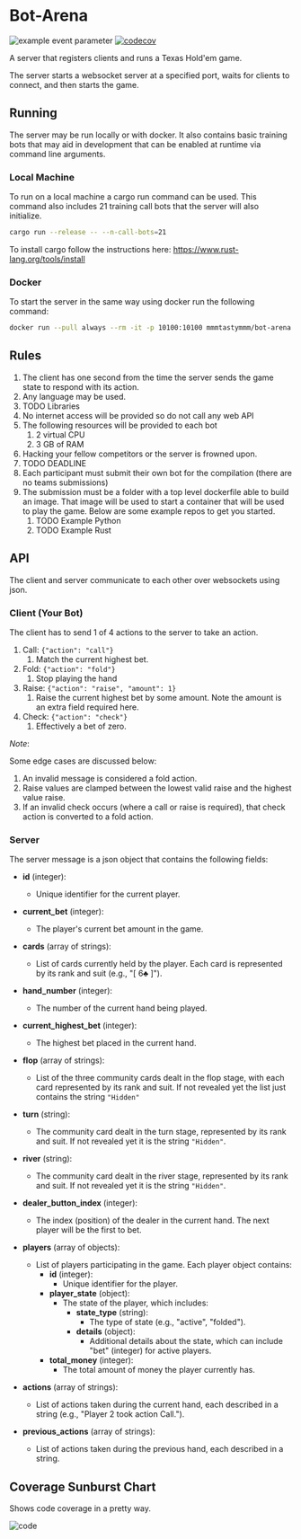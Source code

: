 # Bot-Arena
![example event parameter](https://github.com/mmmtastymmm/Bot-Arena/actions/workflows/unit-test.yml/badge.svg?event=push)
[![codecov](https://codecov.io/gh/mmmtastymmm/Bot-Arena/branch/main/graph/badge.svg?token=R057I3M5PS)](https://codecov.io/gh/mmmtastymmm/Bot-Arena)

A server that registers clients and runs a Texas Hold'em game.

The server starts a websocket server at a specified port, waits for clients to connect, and then starts the game.

## Running
The server may be run locally or with docker. It also contains basic training bots that may aid in development that can be enabled at runtime via command line arguments. 

### Local Machine
To run on a local machine a cargo run command can be used. This command also includes 21 training call bots that the server will also initialize.

```bash
cargo run --release -- --n-call-bots=21
```

To install cargo follow the instructions here: https://www.rust-lang.org/tools/install

### Docker
To start the server in the same way using docker run the following command:

```bash
docker run --pull always --rm -it -p 10100:10100 mmmtastymmm/bot-arena:main --n-call-bots=21
```

## Rules

1. The client has one second from the time the server sends the game state to respond with its action.
2. Any language may be used.
3. TODO Libraries
4. No internet access will be provided so do not call any web API
5. The following resources will be provided to each bot
   1. 2 virtual CPU
   2. 3 GB of RAM
6. Hacking your fellow competitors or the server is frowned upon.
7. TODO DEADLINE
8. Each participant must submit their own bot for the compilation (there are no teams submissions)
9. The submission must be a folder with a top level dockerfile able to build an image. That image will be used to start 
a container that will be used to play the game. Below are some example repos to get you started.
   1. TODO Example Python
   2. TODO Example Rust


## API
The client and server communicate to each other over websockets using json.
### Client (Your Bot)
The client has to send 1 of 4 actions to the server to take an action.
1. Call: `{"action": "call"}`
   1. Match the current highest bet.
2. Fold: `{"action": "fold"}`
   1. Stop playing the hand
3. Raise: `{"action": "raise", "amount": 1}`
   1. Raise the current highest bet by some amount. Note the amount is an extra field required here.
4. Check: `{"action": "check"}`
   1. Effectively a bet of zero.

*Note*:

Some edge cases are discussed below:
1. An invalid message is considered a fold action.
2. Raise values are clamped between the lowest valid raise and the highest value raise.
3. If an invalid check occurs (where a call or raise is required), that check action is converted to a fold action.

### Server

The server message is a json object that contains the following fields:
- **id** (integer): 
  - Unique identifier for the current player.

- **current_bet** (integer): 
  - The player's current bet amount in the game.

- **cards** (array of strings): 
  - List of cards currently held by the player. Each card is represented by its rank and suit (e.g., "[ 6♣ ]").

- **hand_number** (integer): 
  - The number of the current hand being played.

- **current_highest_bet** (integer): 
  - The highest bet placed in the current hand.

- **flop** (array of strings): 
  - List of the three community cards dealt in the flop stage, with each card represented by its rank and suit. If not revealed yet the list just contains the string `"Hidden"`

- **turn** (string): 
  - The community card dealt in the turn stage, represented by its rank and suit. If not revealed yet it is the string `"Hidden"`.

- **river** (string): 
  - The community card dealt in the river stage, represented by its rank and suit. If not revealed yet it is the string `"Hidden"`.

- **dealer_button_index** (integer): 
  - The index (position) of the dealer in the current hand. The next player will be the first to bet.

- **players** (array of objects): 
  - List of players participating in the game. Each player object contains:
    - **id** (integer): 
      - Unique identifier for the player.
    - **player_state** (object): 
      - The state of the player, which includes:
        - **state_type** (string): 
          - The type of state (e.g., "active", "folded").
        - **details** (object): 
          - Additional details about the state, which can include "bet" (integer) for active players.
    - **total_money** (integer): 
      - The total amount of money the player currently has.

- **actions** (array of strings): 
  - List of actions taken during the current hand, each described in a string (e.g., "Player 2 took action Call.").

- **previous_actions** (array of strings): 
  - List of actions taken during the previous hand, each described in a string.

## Coverage Sunburst Chart 
Shows code coverage in a pretty way.

![code](https://codecov.io/gh/mmmtastymmm/Bot-Arena/branch/main/graphs/sunburst.svg?token=R057I3M5PS)